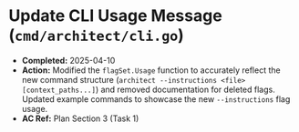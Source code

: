 # Update CLI Usage Message (`cmd/architect/cli.go`)

- **Completed:** 2025-04-10
- **Action:** Modified the `flagSet.Usage` function to accurately reflect the new command structure (`architect --instructions <file> [context_paths...]`) and removed documentation for deleted flags. Updated example commands to showcase the new `--instructions` flag usage.
- **AC Ref:** Plan Section 3 (Task 1)